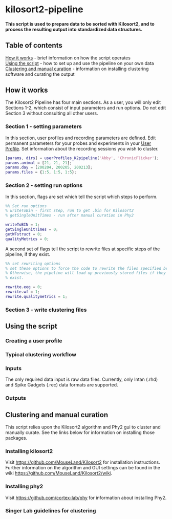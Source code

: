 # kilosort2-pipeline
#### This script is used to prepare data to be sorted with Kilosort2, and to process the resulting output into standardized data structures. 

## Table of contents
[How it works](#how-it-works) - brief information on how the script operates  
[Using the script](#using-the-script) - how to set up and use the pipeline on your own data  
[Clustering and manual curation](#clustering-and-manual-curation) - information on installing clustering software and curating the output  

## How it works
The Kilosort2 Pipeline has four main sections. As a user, you will only edit Sections 1-2, which consist of input parameters and run options. Do not edit Section 3 without consulting all other users. 

### Section 1 - setting parameters
In this section, user profiles and recording parameters are defined. Edit permanent parameters for your probes and experiments in your [User Profile](#creating-a-user-profile). Set information about the recording sessions you wish to cluster. 

```matlab
[params, dirs] = userProfiles_K2pipeline('Abby', 'ChronicFlicker');
params.animal = [21, 21, 21];
params.day = [200204, 200205, 200213];
params.files = {1:5, 1:5, 1:5};
```

### Section 2 - setting run options
In this section, flags are set which tell the script which steps to perform. 

```matlab
%% Set run options
% writeToBin - first step, run to get .bin for Kilosort2
% getSingleUnitTimes - run after manual curation in Phy2

writeToBIN = 1; 
getSingleUnitTimes = 0; 
getWFstruct = 0;
qualityMetrics = 0; 
```

A second set of flags tell the script to rewrite files at specific steps of the pipeline, if they exist. 

```matlab
%% set rewriting options
% set these options to force the code to rewrite the files specified below.
% Otherwise, the pipeline will load up previously stored files if they
% exist.

rewrite.eeg = 0;
rewrite.wf = 1;
rewrite.qualitymetrics = 1;
```

### Section 3 - write clustering files

## Using the script
### Creating a user profile

### Typical clustering workflow

### Inputs
The only required data input is raw data files. Currently, only Intan (.rhd) and Spike Gadgets (.rec) data formats are supported. 

### Outputs

## Clustering and manual curation 
This script relies upon the Kilosort2 algorithm and Phy2 gui to cluster and manually curate. See the links below for information on installing those packages. 

### Installing kilosort2
Visit https://github.com/MouseLand/Kilosort2 for installation instructions. Further information on the algorithm and GUI settings can be found in the wiki https://github.com/MouseLand/Kilosort2/wiki.

### Installing phy2
Visit https://github.com/cortex-lab/phy for information about installing Phy2. 

### Singer Lab guidelines for clustering



